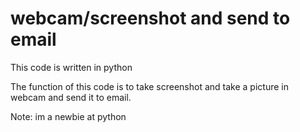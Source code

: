 # webcam/screenshot and send to email

This code is written in python 

The function of this code is to take screenshot and take a picture in webcam and send it to email.


Note: im a newbie at python
